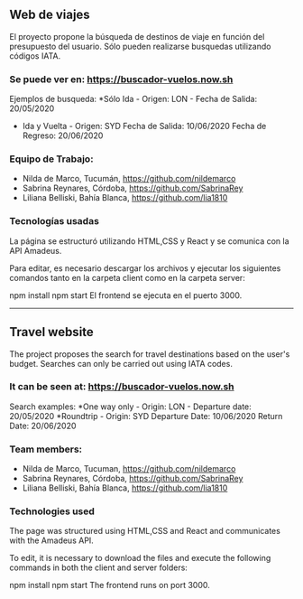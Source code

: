 
## Web de viajes
El proyecto propone la búsqueda de destinos de viaje en función del presupuesto del usuario. 
Sólo pueden realizarse busquedas utilizando códigos IATA. 

### Se puede ver en: https://buscador-vuelos.now.sh

Ejemplos de busqueda: 
*Sólo Ida - Origen: LON - Fecha de Salida: 20/05/2020
* Ida y Vuelta - Origen: SYD Fecha de Salida: 10/06/2020 Fecha de Regreso: 20/06/2020


### Equipo de Trabajo: 

- Nilda de Marco, Tucumán, https://github.com/nildemarco
- Sabrina Reynares, Córdoba, https://github.com/SabrinaRey
- Liliana Belliski, Bahía Blanca, https://github.com/lia1810


### Tecnologías usadas
La página se estructuró utilizando HTML,CSS y React y se comunica con la API Amadeus.

Para editar, es necesario descargar los archivos y ejecutar los siguientes comandos tanto en la carpeta client como en la carpeta server:

npm install
npm start
El frontend se ejecuta en el puerto 3000.

---------------------------------------------------------

## Travel website
The project proposes the search for travel destinations based on the user's budget. 
Searches can only be carried out using IATA codes. 

### It can be seen at: https://buscador-vuelos.now.sh

Search examples: 
*One way only - Origin: LON - Departure date: 20/05/2020
*Roundtrip - Origin: SYD Departure Date: 10/06/2020 Return Date: 20/06/2020


### Team members: 

- Nilda de Marco, Tucuman, https://github.com/nildemarco
- Sabrina Reynares, Córdoba, https://github.com/SabrinaRey
- Liliana Belliski, Bahía Blanca, https://github.com/lia1810


### Technologies used
The page was structured using HTML,CSS and React and communicates with the Amadeus API.

To edit, it is necessary to download the files and execute the following commands in both the client and server folders:

npm install
npm start
The frontend runs on port 3000.






